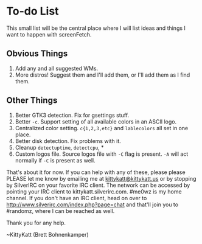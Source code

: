 # To-do List

This small list will be the central place where I will list ideas and
things I want to happen with screenFetch.

## Obvious Things

1. Add any and all suggested WMs.
2. More distros! Suggest them and I'll add them, or I'll add them as I find them.

## Other Things

1. Better GTK3 detection. Fix for gsettings stuff.
2. Better `-c`. Support setting of all available colors in an ASCII logo.
3. Centralized color setting. `c{1,2,3,etc}` and `lablecolors` all set in one place.
4. Better disk detection. Fix problems with it.
5. Cleanup `detectuptime`, `detectcpu`, *
6. Custom logos file. Source logos file with `-C` flag is present. `-A` will act normally if `-C` is present as well.

That's about it for now. If you can help with any of these,
please please PLEASE let me know by emailing me at kittykatt@kittykatt.us or by
stopping by SilverIRC on your favorite IRC client. The network can be
accessed by pointing your IRC client to kittykatt.silverirc.com. #me0wz
is my home channel. If you don't have an IRC client, head on over to
http://www.silverirc.com/index.php?page=chat and that'll join
you to #randomz, where I can be reached as well.

Thank you for any help.

~KittyKatt (Brett Bohnenkamper)
